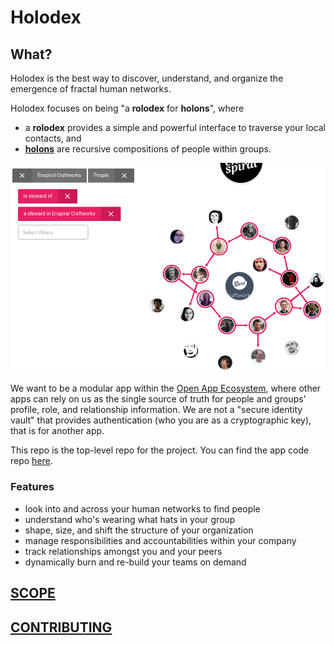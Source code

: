 # Holodex

## What?

Holodex is the best way to discover, understand, and organize the emergence of fractal human networks.

Holodex focuses on being "a **rolodex** for **holons**", where
- a **rolodex** provides a simple and powerful interface to traverse your local contacts, and
- [**holons**](https://blog.dinosaur.is/life-as-a-holon/) are recursive compositions of people within groups.

[![snapshot of Holodex](./snaps/holodex0.png)](http://holodex.enspiral.info)

We want to be a modular app within the [Open App Ecosystem](https://github.com/open-app/core), where other apps can rely on us as the single source of truth for people and groups' profile, role, and relationship information. We are not a "secure identity vault" that provides authentication (who you are as a cryptographic key), that is for another app.

This repo is the top-level repo for the project. You can find the app code repo [here](https://github.com/holodex/app).

### Features

- look into and across your human networks to find people
- understand who's wearing what hats in your group
- shape, size, and shift the structure of your organization
- manage responsibilities and accountabilities within your company
- track relationships amongst you and your peers
- dynamically burn and re-build your teams on demand

## [SCOPE](SCOPE.md)

## [CONTRIBUTING](./CONTRIBUTING.md)
